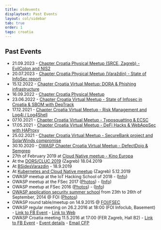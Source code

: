 ```yaml
---
title: oldevents
displaytext: Past Events
layout: col/sidebar
tab: true
order: 1
tags: croatia
---
```


<!-- Template to Use
### Meeting Title Here
**Date:** <Date Here>

<blockquote>
  Meeting summary.
</blockquote>

**Speaker:**
<blockquote>
Speaker name and about.
</blockquote> -->

## Past Events
<!-- <br/> <br/> -->
- 21.09.2023 - [Chapter Croatia Physical Meetup (SRCE, Zagreb) - EvilColon and NIS2](https://www.meetup.com/owasp-croatia-meetup-group/events/296055257/)
- 20.07.2023 - [Chapter Croatia Physical Meetup (Varaždin) - State of InfoSec report](https://www.meetup.com/owasp-croatia-meetup-group/events/294664531/)
- 15.12.2022 - [Chapter Croatia Virtual Meetup: DORA & Phishing infrastructure](https://www.meetup.com/owasp-croatia-meetup-group/events/290082779/)
- 16.09.2022 - [Chapter Croatia Physical Meetup](https://www.meetup.com/owasp-croatia-meetup-group/events/288496625/)
- 23.06.2022 - [Chapter Croatia Virtual Meetup - State of Infosec in Croatia & SBOM with DepTrack](https://www.meetup.com/owasp-croatia-meetup-group/events/286588183/)
- 17.12.2021 - [Chapter Croatia Virtual Meetup - Risk Management and Log4j / Log4Shell](https://www.meetup.com/owasp-croatia-meetup-group/events/282683152/)
- 07.10.2021 - [Chapter Croatia Virtual Meetup - Typosquatting & ECSC](https://www.meetup.com/owasp-croatia-meetup-group/events/281065020/)
- 17.05.2021 - [Chapter Croatia Virtual Meetup - DeFi Hacks & WebAppSec with HAProxy](https://www.meetup.com/owasp-croatia-meetup-group/events/278745053/)
- 25.02.2021 - [Chapter Croatia Virtual Meetup - SecureBank project and SolarWinds compromise](https://www.meetup.com/OWASP-Croatia-Meetup-Group/events/276266278/)
- 30.10.2020 - [OWASP Chapter Croatia Virtual Meetup - DefectDojo & Semgrep](https://www.meetup.com/OWASP-Croatia-Meetup-Group/events/273875502/)
-  27th of February 2019 at [Cloud Native meetup - Kino Europa](https://www.meetup.com/Kubernetes-Croatia/events/258931456/)
- At the [DORS/CLUC 2019](https://2019.dorscluc.org/) (Zagreb) 18.04.2019
- At [BSidesVarazdin](https://bsidesvarazdin.org) - 18.9.2019
- At [Kubernetes and Cloud Native meetup](https://www.meetup.com/Kubernetes-Croatia/events/266384582/) (Zagreb) 5.12.2019
- OWASP meetup at the IoT Hacking School of 2018 - ([Info](https://hack.foi.hr))
- OWASP meetup at the FSec 2017 ([Photos](https://www.flickr.com/photos/58943051@N07/sets/72157667605653398)) - ([Info](https://fsec.foi.hr))
- OWASP meetup at FSec 2016 ([Photos](https://www.flickr.com/photos/58943051@N07/sets/72157673516643570)) - ([Info](https://fsec.foi.hr))
- [OWASP application security summer school](http://www.foi.unizg.hr/Ljetna-skola-aplikacijske-sigurnost-na-FOI-ju) from 23th to 26th of September, 2014 @ FOI ([Photos](https://www.flickr.com/photos/58943051@N07/sets/72157648047647530/))
- OWASP round table/meetup on 14.9.2015 @ [FOI/FSEC](http://fsec.foi.hr/)
- OWASP regular meeting on 26.2.2016 at 18:00 (FOI Infoclub, Basement) - [Link to FB Event](https://www.facebook.com/events/1840212762872033/) - [Link to Web](http://www.foi.unizg.hr/hr/novosti/razmjena-vjestina-owasp-croatia-meetup)
- OWASP Croatia meeting 11.5.2016 at 17:00 (FER Zagreb, Hall B2) - [Link to FB Event](https://www.facebook.com/events/475076512695702/) - [Event details](http://lists.owasp.org/pipermail/owasp-croatia/2016-May/000013.html) - [Email CFP](http://lists.owasp.org/pipermail/owasp-croatia/2016-April/000012.html)
